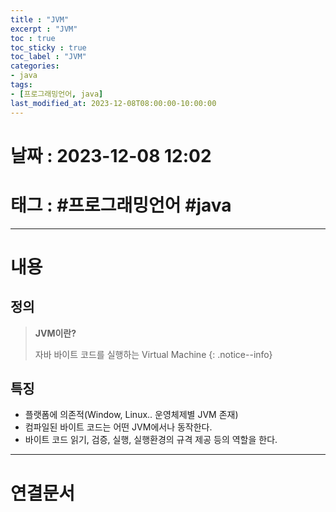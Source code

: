 ```yaml
---
title : "JVM"
excerpt : "JVM"
toc : true
toc_sticky : true
toc_label : "JVM"
categories:
- java
tags:
- [프로그래밍언어, java]
last_modified_at: 2023-12-08T08:00:00-10:00:00
---
```


# 날짜 : 2023-12-08 12:02

# 태그 : #프로그래밍언어 #java 
---

# 내용

## 정의
> **JVM이란?**
>
> 자바 바이트 코드를 실행하는 Virtual Machine
{: .notice--info}

## 특징
- 플랫폼에 의존적(Window, Linux.. 운영체제별 JVM 존재)
- 컴파일된 바이트 코드는 어떤 JVM에서나 동작한다.
- 바이트 코드 읽기, 검증, 실행, 실행환경의 규격 제공 등의 역할을 한다.

---

# 연결문서
